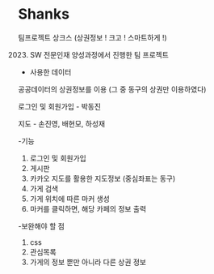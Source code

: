 # Shanks
팀프로젝트
상크스 (상권정보 ! 크고 ! 스마트하게 !)


2023. SW 전문인재 양성과정에서 진행한 팀 프로젝트


- 사용한 데이터

공공데이터의 상권정보를 이용
(그 중 동구의 상권만 이용하였다)

로그인 및 회원가입 - 박동진

지도 - 손진영, 배현모, 하성재

-기능
1. 로그인 및 회원가입
2. 게시판
3. 카카오 지도를 활용한 지도정보 (중심좌표는 동구)
4. 가게 검색
5. 가게 위치에 따른 마커 생성
6. 마커를 클릭하면, 해당 카페의 정보 출력

-보완해야 할 점
1. css
2. 관심목록
3. 가게의 정보 뿐만 아니라 다른 상권 정보
